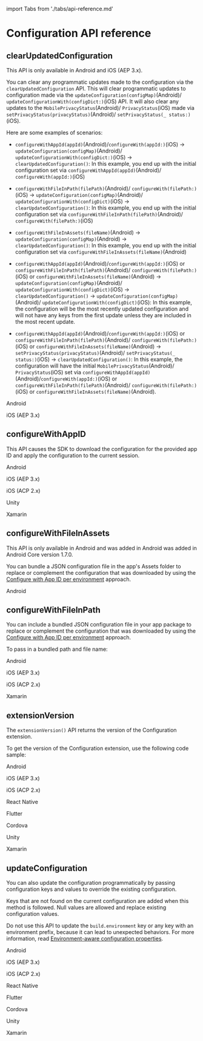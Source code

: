 import Tabs from './tabs/api-reference.md'

# Configuration API reference

## clearUpdatedConfiguration

<InlineAlert variant="info" slots="text"/>

This API is only available in Android and iOS (AEP 3.x).

You can clear any programmatic updates made to the configuration via the `clearUpdatedConfiguration` API. This will clear programmatic updates to configuration made via the `updateConfiguration(configMap)`(Android)/ `updateConfigurationWith(configDict:)`(iOS) API. It will also clear any updates to the `MobilePrivacyStatus`(Android)/ `PrivacyStatus`(iOS)  made via `setPrivacyStatus(privacyStatus)`(Android)/ `setPrivacyStatus(_ status:)`(iOS).

 Here are some examples of scenarios:

* `configureWithAppId(appId)`(Android)/`configureWith(appId:)`(iOS) -> `updateConfiguration(configMap)`(Android)/ `updateConfigurationWith(configDict:)`(iOS) -> `clearUpdatedConfiguration()`: In this example, you end up with the initial configuration set via `configureWithAppId(appId)`(Android)/ `configureWith(appId:)`(iOS)

* `configureWithFileInPath(filePath)`(Android)/ `configureWith(filePath:)`(iOS) -> `updateConfiguration(configMap)`(Android)/ `updateConfigurationWith(configDict)`(iOS) -> `clearUpdatedConfiguration()`: In this example, you end up with the initial configuration set via `configureWithFileInPath(filePath)`(Android)/ `configureWith(filePath:)`(iOS)

* `configureWithFileInAssets(fileName)`(Android) -> `updateConfiguration(configMap)`(Android) -> `clearUpdatedConfiguration()`: In this example, you end up with the initial configuration set via `configureWithFileInAssets(fileName)`(Android)

* `configureWithAppId(appId)`(Android)/`configureWith(appId:)`(iOS) or `configureWithFileInPath(filePath)`(Android)/ `configureWith(filePath:)`(iOS) or `configureWithFileInAssets(fileName)`(Android) -> `updateConfiguration(configMap)`(Android)/ `updateConfigurationWith(configDict)`(iOS) -> `clearUpdatedConfiguration()` -> `updateConfiguration(configMap)`(Android)/ `updateConfigurationWith(configDict)`(iOS): In this example, the configuration will be the most recently updated configuration and will not have any keys from the first update unless they are included in the most recent update.

* `configureWithAppId(appId)`(Android)/`configureWith(appId:)`(iOS) or `configureWithFileInPath(filePath)`(Android)/ `configureWith(filePath:)`(iOS) or `configureWithFileInAssets(fileName)`(Android) -> `setPrivacyStatus(privacyStatus)`(Android)/ `setPrivacyStatus(_ status:)`(iOS) -> `clearUpdatedConfiguration()`: In this example, the configuration will have the initial `MobilePrivacyStatus`(Android)/ `PrivacyStatus`(iOS) set via `configureWithAppId(appId)`(Android)/`configureWith(appId:)`(iOS) or `configureWithFileInPath(filePath)`(Android)/ `configureWith(filePath:)`(iOS) or `configureWithFileInAssets(fileName)`(Android).

<TabsBlock orientation="horizontal" slots="heading, content" repeat="2"/>

Android 

<Tabs query="platform=android&api=clear-updated-configuration"/>

iOS (AEP 3.x)

<Tabs query="platform=ios-aep&api=clear-updated-configuration"/>

## configureWithAppID

This API causes the SDK to download the configuration for the provided app ID and apply the configuration to the current session.

<TabsBlock orientation="horizontal" slots="heading, content" repeat="5"/>

Android

<Tabs query="platform=android&api=configure-with-app-id"/>

iOS (AEP 3.x)

<Tabs query="platform=ios-aep&api=configure-with-app-id"/>

iOS (ACP 2.x)

<Tabs query="platform=ios-acp&api=configure-with-app-id"/>

Unity

<Tabs query="platform=unity&api=configure-with-app-id"/>

Xamarin

<Tabs query="platform=xamarin&api=configure-with-app-id"/>

## configureWithFileInAssets

<InlineAlert variant="info" slots="text"/>

This API is only available in Android and was added in Android was added in Android Core version 1.7.0.

You can bundle a JSON configuration file in the app's Assets folder to replace or complement the configuration that was downloaded by using the [Configure with App ID per environment](./index.md#configure-with-app-id-per-environment) approach.

<TabsBlock orientation="horizontal" slots="heading, content" repeat="1"/>

Android

<Tabs query="platform=android&api=configure-with-file-in-assets"/>

## configureWithFileInPath

You can include a bundled JSON configuration file in your app package to replace or complement the configuration that was downloaded by using the [Configure with App ID per environment](./index.md#configure-with-app-id-per-environment) approach.

To pass in a bundled path and file name:

<TabsBlock orientation="horizontal" slots="heading, content" repeat="4"/>

Android

<Tabs query="platform=android&api=configure-with-file-in-path"/>

iOS (AEP 3.x)

<Tabs query="platform=ios-aep&api=configure-with-file-in-path"/>

iOS (ACP 2.x)

<Tabs query="platform=ios-acp&api=configure-with-file-in-path"/>

Xamarin

<Tabs query="platform=xamarin&api=configure-with-file-in-path"/>

## extensionVersion

The `extensionVersion()` API returns the version of the Configuration extension.

To get the version of the Configuration extension, use the following code sample:

<TabsBlock orientation="horizontal" slots="heading, content" repeat="8"/>

Android

<Tabs query="platform=android&api=extension-version"/>

iOS (AEP 3.x)

<Tabs query="platform=ios-aep&api=extension-version"/>

iOS (ACP 2.x)

<Tabs query="platform=ios-acp&api=extension-version"/>

React Native

<Tabs query="platform=react-native&api=extension-version"/>

Flutter

<Tabs query="platform=flutter&api=extension-version"/>

Cordova

<Tabs query="platform=cordova&api=extension-version"/>

Unity

<Tabs query="platform=unity&api=extension-version"/>

Xamarin

<Tabs query="platform=xamarin&api=extension-version"/>

## updateConfiguration

You can also update the configuration programmatically by passing configuration keys and values to override the existing configuration.

<InlineAlert variant="info" slots="text"/>

Keys that are not found on the current configuration are added when this method is followed. Null values are allowed and replace existing configuration values.

<InlineAlert variant="warning" slots="text"/>

Do not use this API to update the `build.environment` key or any key with an environment prefix, because it can lead to unexpected behaviors. For more information, read [Environment-aware configuration properties](./index.md#environment-aware-configuration-properties).

<TabsBlock orientation="horizontal" slots="heading, content" repeat="8"/>

Android

<Tabs query="platform=android&api=update-configuration"/>

iOS (AEP 3.x)

<Tabs query="platform=ios-aep&api=update-configuration"/>

iOS (ACP 2.x)

<Tabs query="platform=ios-acp&api=update-configuration"/>

React Native

<Tabs query="platform=react-native&api=update-configuration"/>

Flutter

<Tabs query="platform=flutter&api=update-configuration"/>

Cordova

<Tabs query="platform=cordova&api=update-configuration"/>

Unity

<Tabs query="platform=unity&api=update-configuration"/>

Xamarin

<Tabs query="platform=xamarin&api=update-configuration"/>
